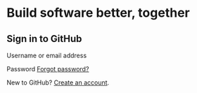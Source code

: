 # Build software better, together

## Sign in to GitHub

 Username or email address

 Password [Forgot password?](https://github.com/password_reset)

 New to GitHub? [Create an account](https://github.com/join?return_to=https%3A%2F%2Fgithub.com%2Fmpreusse%2Fzotero_to_devonthink%2Fstargazers%2Fyou_know&source=login).

